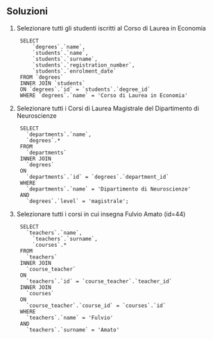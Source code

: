 ## Soluzioni

1. Selezionare tutti gli studenti iscritti al Corso di Laurea in Economia 

        SELECT 
            `degrees`.`name`,     
            `students`.`name`,      
            `students`.`surname`,     
            `students`.`registration_number`,     
            `students`.`enrolment_date`     
        FROM `degrees`      
        INNER JOIN `students`     
        ON `degrees`.`id` = `students`.`degree_id`      
        WHERE `degrees`.`name` = 'Corso di Laurea in Economia'      

2. Selezionare tutti i Corsi di Laurea Magistrale del Dipartimento di Neuroscienze 

        SELECT    
          `departments`.`name`,   
          `degrees`.*   
        FROM    
          `departments`   
        INNER JOIN    
          `degrees`   
        ON    
          `departments`.`id` = `degrees`.`department_id`    
        WHERE     
          `departments`.`name` = 'Dipartimento di Neuroscienze'   
        AND   
          `degrees`.`level` = 'magistrale';   
            
3. Selezionare tutti i corsi in cui insegna Fulvio Amato (id=44) 

        SELECT    
          `teachers`.`name`,    
            `teachers`.`surname`,   
            `courses`.*   
        FROM    
          `teachers`    
        INNER JOIN    
          `course_teacher`    
        ON    
          `teachers`.`id` = `course_teacher`.`teacher_id`   
        INNER JOIN    
          `courses`   
        ON    
          `course_teacher`.`course_id` = `courses`.`id`   
        WHERE   
          `teachers`.`name` = 'Fulvio'    
        AND   
          `teachers`.`surname` = 'Amato'    


